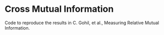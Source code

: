# Cross Mutual Information

Code to reproduce the results in C. Gohil, et al., Measuring Relative Mutual Information.
